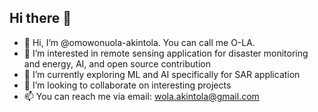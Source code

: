 ## Hi there 👋

- 👋 Hi, I’m @omowonuola-akintola. You can call me O-LA. 
- 👀 I’m interested in remote sensing application for disaster monitoring and energy, AI, and open source contribution
- 🌱 I’m currently exploring ML and AI specifically for SAR application
- 👯 I’m looking to collaborate on interesting projects 
- 📫 You can reach me via email: wola.akintola@gmail.com


